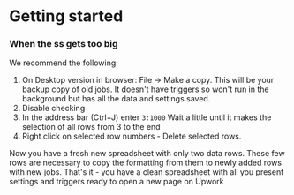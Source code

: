 # Getting started

### When the ss gets too big
We recommend the following:
1. On Desktop version in browser: File -> Make a copy.
This will be your backup copy of old jobs. It doesn't have triggers so won't run in the background but has all the data and settings saved.
2. Disable checking
3. In the address bar (Ctrl+J) enter `3:1000`
Wait a little until it makes the selection of all rows from 3 to the end
4. Right click on selected row  numbers - Delete selected rows.

Now you have a fresh new spreadsheet with only two data rows. These few rows are necessary to copy the formatting from them to newly added rows with new jobs.
That's it - you have a clean spreadsheet with all you present settings and triggers ready to open a new page on Upwork
